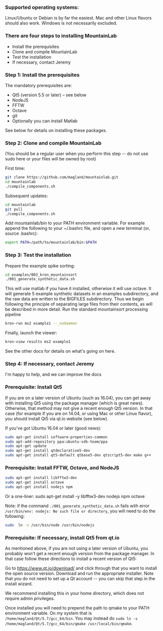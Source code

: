 ### Supported operating systems:
Linux/Ubuntu or Debian is by far the easiest. Mac and other Linux flavors should also work. Windows is not necessarily excluded.

### There are four steps to installing MountainLab

* Install the prerequisites
* Clone and compile MountainLab
* Test the installation
* If necessary, contact Jeremy

### Step 1: Install the prerequisites

The mandatory prerequisites are:

* Qt5 (version 5.5 or later) – see below
* NodeJS
* FFTW
* Octave
* git
* Optionally you can install Matlab

See below for details on installing these packages.

### Step 2: Clone and compile MountainLab

(You should be a regular user when you perform this step -- do not use sudo here or your files will be owned by root)

First time:

```bash
git clone https://github.com/magland/mountainlab.git
cd mountainlab
./compile_components.sh
```

Subsequent updates:

```bash
cd mountainlab
git pull
./compile_components.sh
```

Add mountainlab/bin to your PATH environment variable. For example append the following to your ~/.bashrc file, and open a new terminal (or, source .bashrc):

```bash
export PATH=/path/to/mountainlab/bin:$PATH
```

### Step 3: Test the installation

Prepare the example spike sorting:

```bash
cd examples/003_kron_mountainsort
./001_generate_synthetic_data.sh
```

This will use matlab if you have it installed, otherwise it will use octave. It will generate 5 example synthetic datasets in an examples subdirectory, and the raw data are written to the BIGFILES subdirectory. Thus we begin following the principle of separating large files from their contents, as will be described in more detail.
Run the standard mountainsort processing pipeline

```bash
kron-run ms2 example1 --_nodaemon
```

Finally, launch the viewer:

```bash
kron-view results ms2 example1
```

See the other docs for details on what's going on here.

### Step 4: If necessary, contact Jeremy

I'm happy to help, and we can improve the docs

### Prerequisite: Install Qt5

If you are on a later version of Ubuntu (such as 16.04), you can get away with installing Qt5 using the package manager (which is great news). Otherwise, that method may not give a recent enough Qt5 version. In that case (for example if you are on 14.04, or using Mac or other Linux flavor), you should install Qt5 via qt.io website (see below).

If you've got Ubuntu 16.04 or later (good news):

```bash
sudo apt-get install software-properties-common
sudo apt-add-repository ppa:ubuntu-sdk-team/ppa
sudo apt-get update
sudo apt-get install qtdeclarative5-dev
sudo apt-get install qt5-default qtbase5-dev qtscript5-dev make g++
```

### Prerequisite: Install FFTW, Octave, and NodeJS

```bash
sudo apt-get install libfftw3-dev
sudo apt-get install octave
sudo apt-get install nodejs npm
```

Or a one-liner: sudo apt-get install -y libfftw3-dev nodejs npm octave

Note: if the command `./001_generate_synthetic_data.sh` fails with error `/usr/bin/env: nodejs: No such file or directory`, you will need to do the following:
```bash
sudo  ln -s /usr/bin/node /usr/bin/nodejs
```

### Prerequisite: If necessary, install Qt5 from qt.io

As mentioned above, if you are not using a later version of Ubuntu, you probably won't get a recent enough version from the package manager. In that case follow these directions to install a recent version of Qt5:

Go to https://www.qt.io/download/ and click through that you want to install the open source version. Download and run the appropriate installer. Note that you do not need to set up a Qt account -- you can skip that step in the install wizard.

We recommend installing this in your home directory, which does not require admin privileges.

Once installed you will need to prepend the path to qmake to your PATH environment variable. On my system that is `/home/magland/Qt/5.7/gcc_64/bin`.
You may instead do `sudo ln -s /home/magland/Qt/5.7/gcc_64/bin/qmake /usr/local/bin/qmake`.
